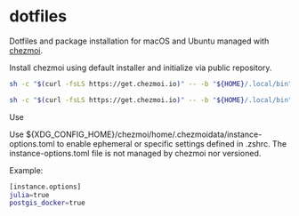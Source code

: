 # dotfiles

Dotfiles and package installation for macOS and Ubuntu managed with [chezmoi](https://chezmoi.io).


Install chezmoi using default installer and initialize via public repository.

```sh
sh -c "$(curl -fsLS https://get.chezmoi.io)" -- -b "${HOME}/.local/bin" init --dry-run --apply https://github.com/keanewatterson/dotfiles.git

sh -c "$(curl -fsLS https://get.chezmoi.io)" -- -b "${HOME}/.local/bin" init --apply https://github.com/keanewatterson/dotfiles.git
```
Use 

Use ${XDG_CONFIG_HOME}/chezmoi/home/.chezmoidata/instance-options.toml to enable ephemeral or specific settings defined in .zshrc. The instance-options.toml file is not managed by chezmoi nor versioned.

Example:
```sh
[instance.options]
julia=true
postgis_docker=true
```
